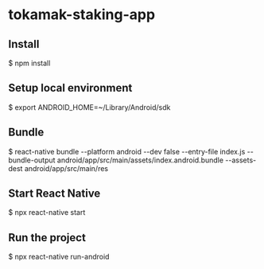 # tokamak-staking-app

## Install
$ npm install 

## Setup local environment 
$ export ANDROID_HOME=~/Library/Android/sdk

## Bundle 
$ react-native bundle --platform android --dev false --entry-file index.js --bundle-output android/app/src/main/assets/index.android.bundle --assets-dest android/app/src/main/res

## Start React Native 
$ npx react-native start

## Run the project 
$ npx react-native run-android